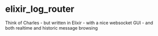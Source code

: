 # elixir_log_router
Think of Charles - but written in Elixir - with a nice websocket GUI - and both realtime and historic message browsing
